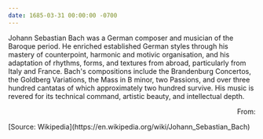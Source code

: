 ```yaml
---
date: 1685-03-31 00:00:00 -0700
---
```


Johann Sebastian Bach was a German composer and musician of the Baroque period. 
He enriched established German styles through his mastery of counterpoint, harmonic and motivic organisation, 
and his adaptation of rhythms, forms, and textures from abroad, particularly from Italy and France. 
Bach's compositions include the Brandenburg Concertos, the Goldberg Variations, the Mass in B minor, two Passions, 
and over three hundred cantatas of which approximately two hundred survive. His music is revered for its technical command, artistic beauty, 
and intellectual depth.

<p align="right">From: </p>[Source: Wikipedia](https://en.wikipedia.org/wiki/Johann_Sebastian_Bach)

